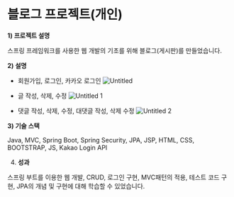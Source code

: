 # 블로그 프로젝트(개인)

**1)  프로젝트 설명**

스프링 프레임워크를 사용한 웹 개발의 기초를 위해 블로그(게시판)를 만들었습니다.

**2) 설명**

- 회원가입, 로그인, 카카오 로그인
![Untitled](https://user-images.githubusercontent.com/50412072/153789256-e2ea0da3-f923-495b-86b1-6a788ef0bc67.png)


- 글 작성, 삭제, 수정
![Untitled 1](https://user-images.githubusercontent.com/50412072/153789254-08ef462c-cae7-4f70-915b-7f939391ad99.png)



- 댓글 작성, 삭제, 수정, 대댓글 작성, 삭제 수정
![Untitled 2](https://user-images.githubusercontent.com/50412072/153789244-f88eec18-5220-4b7a-85b5-d5b102d22e87.png)


**3) 기술 스택**

Java, MVC, Spring Boot, Spring Security, JPA, JSP, HTML, CSS, BOOTSTRAP, JS, Kakao Login API

4) **성과**

스프링 부트를 이용한 웹 개발, CRUD, 로그인 구현, MVC패턴의 적용, 테스트 코드 구현, JPA의 개념 및 구현에 대해 학습할 수 있었습니다.
